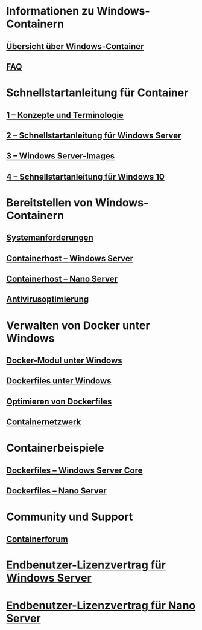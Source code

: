 # Informationen zu Windows-Containern
## [Übersicht über Windows-Container](about/about_overview.md)
## [FAQ](about/faq.md)

# Schnellstartanleitung für Container
## [1 – Konzepte und Terminologie](quick_start/quick_start.md)
## [2 – Schnellstartanleitung für Windows Server](quick_start/quick_start_windows_server.md)
## [3 – Windows Server-Images](quick_start/quick_start_images.md)
## [4 – Schnellstartanleitung für Windows 10](quick_start/quick_start_windows_10.md)

# Bereitstellen von Windows-Containern
## [Systemanforderungen](deployment/system_requirements.md)
## [Containerhost – Windows Server](deployment/deployment.md)
## [Containerhost – Nano Server](deployment/deployment_nano.md)
## [Antivirusoptimierung](https://msdn.microsoft.com/en-us/windows/hardware/drivers/ifs/anti-virus-optimization-for-windows-containers)

# Verwalten von Docker unter Windows
## [Docker-Modul unter Windows](docker/configure_docker_daemon.md)
## [Dockerfiles unter Windows](docker/manage_windows_dockerfile.md)
## [Optimieren von Dockerfiles](docker/optimize_windows_dockerfile.md)
## [Containernetzwerk](management/container_networking.md)

# Containerbeispiele
## [Dockerfiles – Windows Server Core](https://github.com/Microsoft/Virtualization-Documentation/tree/master/windows-container-samples/windowsservercore)
## [Dockerfiles – Nano Server](https://github.com/Microsoft/Virtualization-Documentation/tree/master/windows-container-samples/nanoserver)

# Community und Support
## [Containerforum](https://social.msdn.microsoft.com/Forums/en-US/home?forum=windowscontainers)

# [Endbenutzer-Lizenzvertrag für Windows Server](EULA.md)
# [Endbenutzer-Lizenzvertrag für Nano Server](Nano_EULA.md)



<!--HONumber=Sep16_HO2-->



